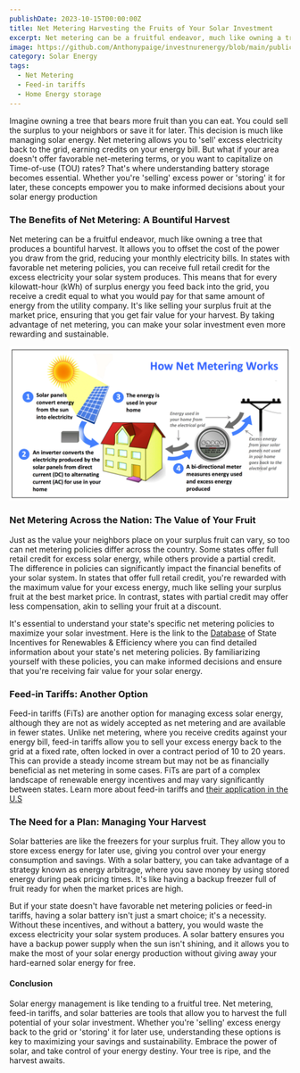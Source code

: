 ```yaml
---
publishDate: 2023-10-15T00:00:00Z
title: Net Metering Harvesting the Fruits of Your Solar Investment
excerpt: Net metering can be a fruitful endeavor, much like owning a tree that produces a bountiful harvest. It allows you to offset the cost of the power you draw from the grid, reducing your monthly electricity bills.
image: https://github.com/Anthonypaige/investnurenergy/blob/main/public/images/cover-art/FYI-3-cover-art.png?raw=true
category: Solar Energy
tags:
  - Net Metering
  - Feed-in tariffs
  - Home Energy storage
---
```


Imagine owning a tree that bears more fruit than you can eat. You could sell the surplus to your neighbors or save it for later. This decision is much like managing solar energy. Net metering allows you to 'sell' excess electricity back to the grid, earning credits on your energy bill. But what if your area doesn't offer favorable net-metering terms, or you want to capitalize on Time-of-use (TOU) rates? That's where understanding battery storage becomes essential. Whether you're 'selling' excess power or 'storing' it for later, these concepts empower you to make informed decisions about your solar energy production

### **The Benefits of Net Metering: A Bountiful Harvest**

Net metering can be a fruitful endeavor, much like owning a tree that produces a bountiful harvest. It allows you to offset the cost of the power you draw from the grid, reducing your monthly electricity bills. In states with favorable net metering policies, you can receive full retail credit for the excess electricity your solar system produces. This means that for every kilowatt-hour (kWh) of surplus energy you feed back into the grid, you receive a credit equal to what you would pay for that same amount of energy from the utility company. It's like selling your surplus fruit at the market price, ensuring that you get fair value for your harvest. By taking advantage of net metering, you can make your solar investment even more rewarding and sustainable.

![Super wide](https://github.com/Anthonypaige/investnurenergy/blob/main/public/images/In-article-images/FYI-3-in%20article.png?raw=true)

### **Net Metering Across the Nation: The Value of Your Fruit**

Just as the value your neighbors place on your surplus fruit can vary, so too can net metering policies differ across the country. Some states offer full retail credit for excess solar energy, while others provide a partial credit. The difference in policies can significantly impact the financial benefits of your solar system. In states that offer full retail credit, you're rewarded with the maximum value for your excess energy, much like selling your surplus fruit at the best market price. In contrast, states with partial credit may offer less compensation, akin to selling your fruit at a discount.

It's essential to understand your state's specific net metering policies to maximize your solar investment. Here is the link to the [Database](https://www.dsireusa.org/) of State Incentives for Renewables & Efficiency where you can find detailed information about your state's net metering policies. By familiarizing yourself with these policies, you can make informed decisions and ensure that you're receiving fair value for your solar energy.

### **Feed-in Tariffs: Another Option**

Feed-in tariffs (FiTs) are another option for managing excess solar energy, although they are not as widely accepted as net metering and are available in fewer states. Unlike net metering, where you receive credits against your energy bill, feed-in tariffs allow you to sell your excess energy back to the grid at a fixed rate, often locked in over a contract period of 10 to 20 years. This can provide a steady income stream but may not be as financially beneficial as net metering in some cases. FiTs are part of a complex landscape of renewable energy incentives and may vary significantly between states. Learn more about feed-in tariffs and [their application in the U.S](https://www.energy.gov/scep/slsc/articles/feed-tariffs-best-practices-and-application-us)

### **The Need for a Plan: Managing Your Harvest**

Solar batteries are like the freezers for your surplus fruit. They allow you to store excess energy for later use, giving you control over your energy consumption and savings. With a solar battery, you can take advantage of a strategy known as energy arbitrage, where you save money by using stored energy during peak pricing times. It's like having a backup freezer full of fruit ready for when the market prices are high.

But if your state doesn't have favorable net metering policies or feed-in tariffs, having a solar battery isn't just a smart choice; it's a necessity. Without these incentives, and without a battery, you would waste the excess electricity your solar system produces. A solar battery ensures you have a backup power supply when the sun isn't shining, and it allows you to make the most of your solar energy production without giving away your hard-earned solar energy for free.

#### **Conclusion**

Solar energy management is like tending to a fruitful tree. Net metering, feed-in tariffs, and solar batteries are tools that allow you to harvest the full potential of your solar investment. Whether you're 'selling' excess energy back to the grid or 'storing' it for later use, understanding these options is key to maximizing your savings and sustainability. Embrace the power of solar, and take control of your energy destiny. Your tree is ripe, and the harvest awaits.
